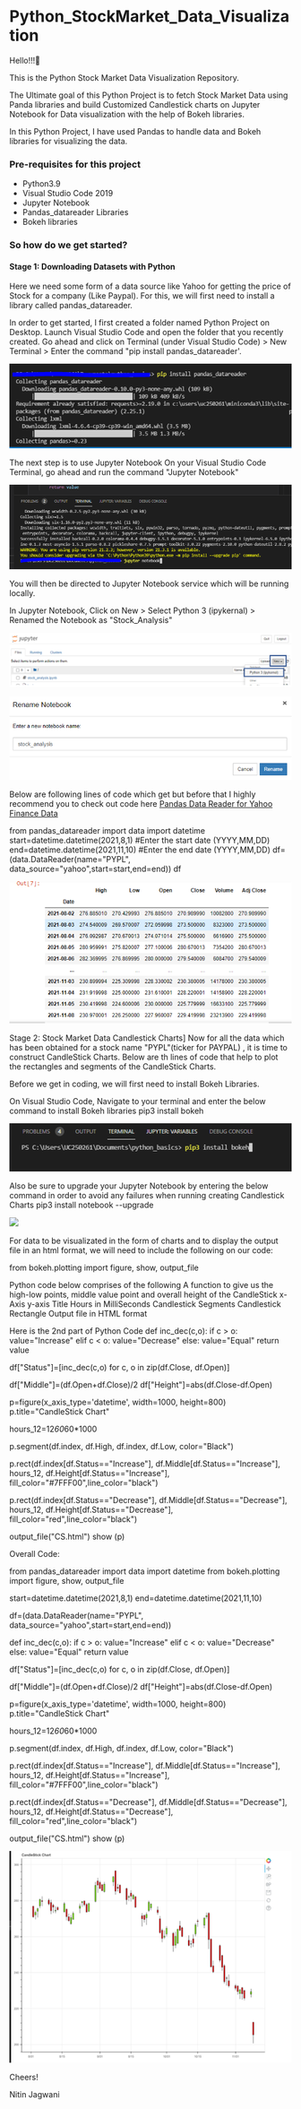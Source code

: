 # Python_StockMarket_Data_Visualization

Hello!!!🥳

This is the Python Stock Market Data Visualization Repository. 

The Ultimate goal of this Python Project is to fetch Stock Market Data using Panda libraries and build Customized Candlestick charts on Jupyter Notebook for Data visualization with the help of Bokeh libraries. 

In this Python Project, I have used Pandas to handle data and Bokeh libraries for visualizing the data. 

### Pre-requisites for this project
- Python3.9
- Visual Studio Code 2019
- Jupyter Notebook
- Pandas_datareader Libraries
- Bokeh libraries

### So how do we get started?
#### Stage 1: Downloading Datasets with Python
Here we need some form of a data source like Yahoo for getting the price of Stock for a company (Like Paypal). For this, we will first need to install a library called pandas_datareader.

In order to get started, I first created a folder named Python Project on Desktop. Launch Visual Studio Code and open the folder that you recently created. Go ahead and click on Terminal (under Visual Studio Code) > New Terminal > Enter the command "pip install pandas_datareader'.

![](/Images/pandasdatareader.PNG)

The next step is to use Jupyter Notebook
On your Visual Studio Code Terminal, go ahead and run the command "Jupyter Notebook"

![](Images/jupyternotebook.png)

You will then be directed to Jupyter Notebook service which will be running locally. 

In Jupyter Notebook, Click on New > Select Python 3 (ipykernal) > Renamed the Notebook as "Stock_Analysis"

![](Images/jupytercreate1.png)

![](Images/jupytercreate2.png)


Below are following lines of code which get  but before that I highly recommend you to check out code here [Pandas Data Reader for Yahoo Finance Data](https://pandas-datareader.readthedocs.io/en/latest/remote_data.html#remote-data-yahoo)

from pandas_datareader import data
import datetime
start=datetime.datetime(2021,8,1) #Enter the start date (YYYY,MM,DD)
end=datetime.datetime(2021,11,10) #Enter the end date (YYYY,MM,DD)
df=(data.DataReader(name="PYPL", data_source="yahoo",start=start,end=end))
df

![](Images/Output1.png)


Stage 2: Stock Market Data Candlestick Charts]
Now for all the data which has been obtained for a stock name "PYPL"(ticker for PAYPAL) , it is time to construct CandleStick Charts. Below are th lines of code that help to plot the rectangles and segments of the CandleStick Charts.

Before we get in coding, we will first need to install Bokeh Libraries. 

On Visual Studio Code, Navigate to your terminal and enter the below command to install Bokeh libraries
pip3 install bokeh

![](Images/installbokeh.png)

Also be sure to upgrade your Jupyter Notebook by entering the below command in order to avoid any failures when running creating Candlestick Charts
pip3 install notebook --upgrade

![](Images/![](Images/installbokeh.png).png)

For data to be visualizated in the form of charts and to display the output file in an html format, we will need to include the following on our code:

from bokeh.plotting import figure, show, output_file

Python code below comprises of the following
A function to give us the high-low points, middle value point and overall height of the CandleStick
x-Axis
y-axis
Title
Hours in MilliSeconds
Candlestick Segments
Candlestick Rectangle
Output file in HTML format

Here is the 2nd part of Python Code
def inc_dec(c,o):
    if c > o:
        value="Increase"
    elif c < o:
        value="Decrease"
    else:
        value="Equal"
    return value

df["Status"]=[inc_dec(c,o) for c, o in zip(df.Close, df.Open)]

df["Middle"]=(df.Open+df.Close)/2
df["Height"]=abs(df.Close-df.Open)

p=figure(x_axis_type='datetime', width=1000, height=800)
p.title="CandleStick Chart"

hours_12=12*60*60*1000

p.segment(df.index, df.High, df.index, df.Low, color="Black")

p.rect(df.index[df.Status=="Increase"], df.Middle[df.Status=="Increase"], hours_12, df.Height[df.Status=="Increase"], fill_color="#7FFF00",line_color="black")

p.rect(df.index[df.Status=="Decrease"], df.Middle[df.Status=="Decrease"], hours_12, df.Height[df.Status=="Decrease"], fill_color="red",line_color="black")

output_file("CS.html")
show (p)

Overall Code:

from pandas_datareader import data
import datetime
from bokeh.plotting import figure, show, output_file

start=datetime.datetime(2021,8,1)
end=datetime.datetime(2021,11,10)

df=(data.DataReader(name="PYPL", data_source="yahoo",start=start,end=end))


def inc_dec(c,o):
    if c > o:
        value="Increase"
    elif c < o:
        value="Decrease"
    else:
        value="Equal"
    return value

df["Status"]=[inc_dec(c,o) for c, o in zip(df.Close, df.Open)]

df["Middle"]=(df.Open+df.Close)/2
df["Height"]=abs(df.Close-df.Open)

p=figure(x_axis_type='datetime', width=1000, height=800)
p.title="CandleStick Chart"

hours_12=12*60*60*1000

p.segment(df.index, df.High, df.index, df.Low, color="Black")

p.rect(df.index[df.Status=="Increase"], df.Middle[df.Status=="Increase"], hours_12, df.Height[df.Status=="Increase"], fill_color="#7FFF00",line_color="black")

p.rect(df.index[df.Status=="Decrease"], df.Middle[df.Status=="Decrease"], hours_12, df.Height[df.Status=="Decrease"], fill_color="red",line_color="black")

output_file("CS.html")
show (p)


![](Images/CandleStickChart.png)

Cheers!

Nitin Jagwani 
